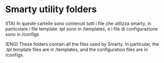 # Smarty utility folders

(ITA) In queste cartelle sono contenuti tutti i file che utilizza smarty, in particolare i file template .tpl sono in /templates,
e i file di configurazione sono in /configs

(ENG) These folders contain all the files used by Smarty. In particular, the .tpl template files are in /templates, and the configuration files are in /configs.